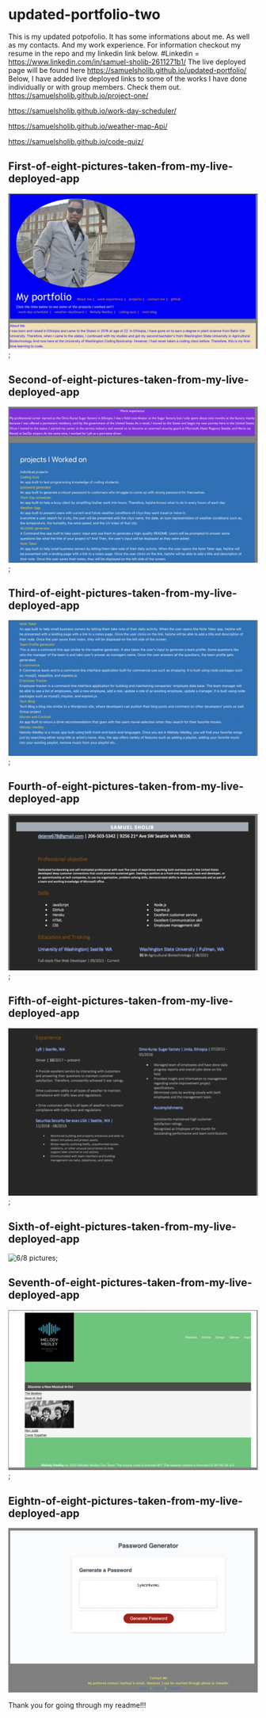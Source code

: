 # updated-portfolio-two
This is my updated potpofolio.
It has some informations about me.
As well as my contacts.
And my work experience.
For information checkout my resume in the repo and my linkedin link below.
#Linkedin = https://www.linkedin.com/in/samuel-sholib-2611271b1/
The live deployed page will be found here https://samuelsholib.github.io/updated-portfolio/
Below, I have added live deployed links to some of the works I have done individually or with group members. Check them out. 
https://samuelsholib.github.io/project-one/

https://samuelsholib.github.io/work-day-scheduler/

https://samuelsholib.github.io/weather-map-Api/

 https://samuelsholib.github.io/code-quiz/



<!-- <<<<<<< HEAD -->
## First-of-eight-pictures-taken-from-my-live-deployed-app


![1/8 Pictures](images/1st.png);

## Second-of-eight-pictures-taken-from-my-live-deployed-app

![2/8 pictures](images/2nd.png);

## Third-of-eight-pictures-taken-from-my-live-deployed-app

![3/8 pictures](images/3rd.png);

## Fourth-of-eight-pictures-taken-from-my-live-deployed-app

![4/8 pictures](images/4th.png);

## Fifth-of-eight-pictures-taken-from-my-live-deployed-app

![5/8 pictures](images/5th.png);
## Sixth-of-eight-pictures-taken-from-my-live-deployed-app

![6/8 pictures](images/6th.png);
## Seventh-of-eight-pictures-taken-from-my-live-deployed-app

![7/8 pictures](images/7th.png);

## Eightn-of-eight-pictures-taken-from-my-live-deployed-app
![8/8 pictures](images/8th.png)


Thank you for going through my readme!!!
